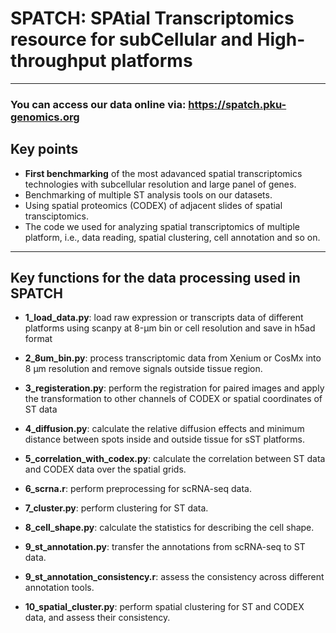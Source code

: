 # SPATCH: SPAtial Transcriptomics resource for subCellular and High-throughput platforms

---

### You can access our data online via: https://spatch.pku-genomics.org

## Key points
- **First benchmarking** of the most adavanced spatial transcriptomics technologies with subcellular resolution and large panel of genes.
- Benchmarking of multiple ST analysis tools on our datasets. 
- Using spatial proteomics (CODEX) of adjacent slides of spatial transciptomics.
- The code we used for analyzing spatial transcriptomics of multiple platform, i.e., data reading, spatial clustering, cell annotation and so on.

---

## Key functions for the data processing used in SPATCH

- **1_load_data.py**: load raw expression or transcripts data of different platforms using scanpy at 8-μm bin or cell resolution and save in h5ad format

- **2_8um_bin.py**: process transcriptomic data from Xenium or CosMx into 8 µm resolution and remove signals outside tissue region.

- **3_registeration.py**: perform the registration for paired images and apply the transformation to other channels of CODEX or spatial coordinates of ST data

- **4_diffusion.py**: calculate the relative diffusion effects and minimum distance between spots inside and outside tissue for sST platforms.

- **5_correlation_with_codex.py**: calculate the correlation between ST data and CODEX data over the spatial grids.

- **6_scrna.r**: perform preprocessing for scRNA-seq data.

- **7_cluster.py**: perform clustering for ST data.

- **8_cell_shape.py**: calculate the statistics for describing the cell shape.

- **9_st_annotation.py**: transfer the annotations from scRNA-seq to ST data.

- **9_st_annotation_consistency.r**: assess the consistency across different annotation tools.

- **10_spatial_cluster.py**: perform spatial clustering for ST and CODEX data, and assess their consistency.
